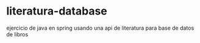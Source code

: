 # literatura-database
ejercicio de java en spring usando una api de literatura para base de datos de libros
